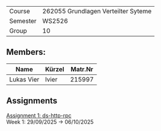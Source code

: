 |||
|-|-|
|Course|262055 Grundlagen Verteilter Syteme
|Semester| WS2526|
|Group|10|

## Members:
|Name|Kürzel|Matr.Nr|
|-|-|-|
|Lukas Vier|lvier|215997|

## Assignments
[Assignment 1: ds-http-rpc](./0_ds-http-rpc/README.md)<br>
Week 1: 29/09/2025 → 06/10/2025<br>

